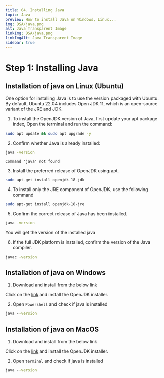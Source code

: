 ```yaml
---
title: 04. Installing Java
topic: Java
preview: How to install Java on Windows, Linux...
img: DSA/java.png
alt: Java Transparent Image
linkImg: DSA/java.png
linkImgAlt: Java Transparent Image
sidebar: true
---
```


# Step 1: Installing Java

## Installation of java on Linux (Ubuntu)

One option for installing Java is to use the version packaged with Ubuntu. By default, Ubuntu 22.04 includes Open JDK 11, which is an open-source variant of the JRE and JDK.

1. To install the OpenJDK version of Java, first update your apt package index, Open the terminal and run the command:

```bash
sudo apt update && sudo apt upgrade -y
```

2. Confirm whether Java is already installed:
```bash
java -version
```
```
Command 'java' not found
```
3. Install the preferred release of OpenJDK using apt. 
```bash
sudo apt-get install openjdk-18-jdk
```
4. To install only the JRE component of OpenJDK, use the following command
```bash
sudo apt-get install openjdk-18-jre
```
5. Confirm the correct release of Java has been installed.
```bash
java -version
```
You will get the version of the installed java

6. If the full JDK platform is installed, confirm the version of the Java compiler.
```bash
javac -version
```
## Installation of java on Windows

1. Download and install from the below link

Click on the [link](https://aka.ms/download-jdk/microsoft-jdk-21.0.1-windows-x64.msi) and install the OpenJDK installer.

2. Open `Powershell` and check if java is installed
```cmd
java --version
```

## Installation of java on MacOS

1. Download and install from the below link

Click on the [link](https://aka.ms/download-jdk/microsoft-jdk-21.0.1-macOS-aarch64.pkg) and install the OpenJDK installer.

2. Open `terminal` and check if java is installed
```cmd
java --version
```
